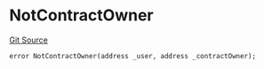 # NotContractOwner
[Git Source](https://github.com/thrackle-io/tron/blob/35220e3468902ae927d760ed6963ae4507446c20/src/client/token/handler/diamond/HandlerDiamondLib.sol)


```solidity
error NotContractOwner(address _user, address _contractOwner);
```

